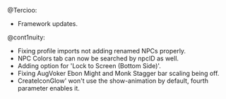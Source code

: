 @Tercioo:
- Framework updates.

@cont1nuity:
- Fixing profile imports not adding renamed NPCs properly.
- NPC Colors tab can now be searched by npcID as well.
- Adding option for 'Lock to Screen (Bottom Side)'.
- Fixing AugVoker Ebon Might and Monk Stagger bar scaling being off.
- CreateIconGlow' won't use the show-animation by default, fourth parameter enables it.

